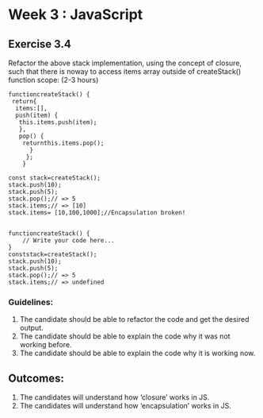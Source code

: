 # Week 3 : JavaScript

## Exercise 3.4

Refactor the above stack implementation, using the concept of closure, such that there is noway to access items array outside of createStack() function scope: (2-3 hours)

```
functioncreateStack() {
 return{
  items:[],
  push(item) {
   this.items.push(item);
   },
   pop() {
    returnthis.items.pop();
      }
     };
    }
    
const stack=createStack();
stack.push(10);
stack.push(5);
stack.pop();// => 5
stack.items;// => [10]
stack.items= [10,100,1000];//Encapsulation broken!


functioncreateStack() {
    // Write your code here...
}
conststack=createStack();
stack.push(10);
stack.push(5);
stack.pop();// => 5
stack.items;// => undefined

```

### Guidelines:
1. The candidate should be able to refactor the code and get the desired output.
2. The candidate should be able to explain the code why it was not working before.
3. The candidate should be able to explain the code why it is working now.

## Outcomes:
1. The candidates will understand how ‘closure’ works in JS.
2. The candidates will understand how ‘encapsulation’ works in JS.